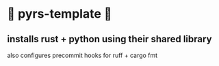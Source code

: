 # 🐍 pyrs-template 🦀

## installs rust + python using their shared library

also configures precommit hooks for ruff + cargo fmt
